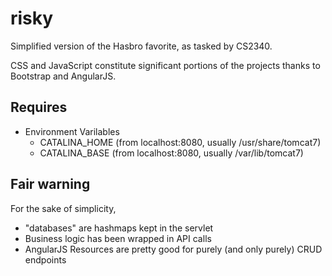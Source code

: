 risky
========================
Simplified version of the Hasbro favorite, as tasked by CS2340. 

CSS and JavaScript constitute significant portions of the projects thanks to Bootstrap and AngularJS.

Requires
--------
- Environment Varilables
    - CATALINA\_HOME (from localhost:8080, usually /usr/share/tomcat7)
    - CATALINA\_BASE (from localhost:8080, usually /var/lib/tomcat7)

Fair warning
-----------
For the sake of simplicity, 
- "databases" are hashmaps kept in the servlet
- Business logic has been wrapped in API calls
- AngularJS Resources are pretty good for purely (and only purely) CRUD endpoints
